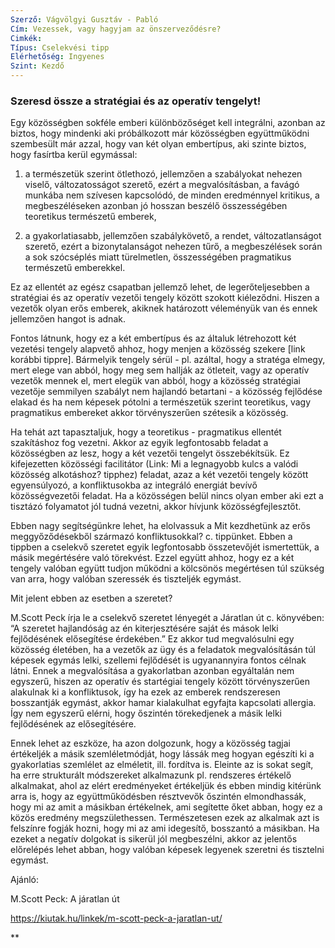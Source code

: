```yaml
---
Szerző: Vágvölgyi Gusztáv - Pabló
Cím: Vezessek, vagy hagyjam az önszerveződésre?
Cimkék: 
Típus: Cselekvési tipp
Elérhetőség: Ingyenes
Szint: Kezdő
---
```

### Szeresd össze a stratégiai és az operatív tengelyt!

Egy közösségben sokféle emberi különbözőséget kell integrálni, azonban az biztos, hogy mindenki aki próbálkozott már közösségben együttműködni szembesült már azzal, hogy van két olyan embertípus, aki szinte biztos, hogy fasírtba kerül egymással:

1.  a természetük szerint ötlethozó, jellemzően a szabályokat nehezen viselő, változatosságot szerető, ezért a megvalósításban, a favágó munkába nem szívesen kapcsolódó, de minden eredménnyel kritikus, a megbeszéléseken azonban jó hosszan beszélő összességében teoretikus természetű emberek,
    
2.  a gyakorlatiasabb, jellemzően szabálykövető, a rendet, változatlanságot szerető, ezért a bizonytalanságot nehezen tűrő, a megbeszélések során a sok szócséplés miatt türelmetlen, összességében pragmatikus természetű emberekkel.
    

Ez az ellentét az egész csapatban jellemző lehet, de legerőteljesebben a stratégiai és az operatív vezetői tengely között szokott kiéleződni. Hiszen a vezetők olyan erős emberek, akiknek határozott véleményük van és ennek jellemzően hangot is adnak. 

Fontos látnunk, hogy ez a két embertípus és az általuk létrehozott két vezetési tengely alapvető ahhoz, hogy menjen a közösség szekere [link korábbi tippre]. Bármelyik tengely sérül - pl. azáltal, hogy a stratéga elmegy, mert elege van abból, hogy meg sem hallják az ötleteit, vagy az operatív vezetők mennek el, mert elegük van abból, hogy a közösség stratégiai vezetője semmilyen szabályt nem hajlandó betartani - a közösség fejlődése elakad és ha nem képesek pótolni a természetük szerint teoretikus, vagy pragmatikus embereket akkor törvényszerűen szétesik a közösség.

Ha tehát azt tapasztaljuk, hogy a teoretikus - pragmatikus ellentét szakításhoz fog vezetni. Akkor az egyik legfontosabb feladat a közösségben az lesz, hogy a két vezetői tengelyt összebékítsük. Ez kifejezetten közösségi facilitátor (Link: Mi a legnagyobb kulcs a valódi közösség alkotáshoz? tipphez) feladat, azaz a két vezetői tengely között egyensúlyozó, a konfliktusokba az integráló energiát bevívő közösségvezetői feladat. Ha a közösségen belül nincs olyan ember aki ezt a tisztázó folyamatot jól tudná vezetni, akkor hívjunk közösségfejlesztőt.

Ebben nagy segítségünkre lehet, ha elolvassuk a Mit kezdhetünk az erős meggyőződésekből származó konfliktusokkal? c. tippünket. Ebben a tippben a cselekvő szeretet egyik legfontosabb összetevőjét ismertettük, a másik megértésére való törekvést. Ezzel együtt ahhoz, hogy ez a két tengely valóban együtt tudjon működni a kölcsönös megértésen túl szükség van arra, hogy valóban szeressék és tiszteljék egymást. 

Mit jelent ebben az esetben a szeretet? 

M.Scott Peck írja le a cselekvő szeretet lényegét a Járatlan út c. könyvében: “A szeretet hajlandóság az én kiterjesztésére saját és mások lelki fejlődésének elősegítése érdekében.” Ez akkor tud megvalósulni egy közösség életében, ha a vezetők az ügy és a feladatok megvalósításán túl képesek egymás lelki, szellemi fejlődését is ugyanannyira fontos célnak látni. Ennek a megvalósítása a gyakorlatban azonban egyáltalán nem egyszerű, hiszen az operatív és startégiai tengely között törvényszerűen alakulnak ki a konfliktusok, így ha ezek az emberek rendszeresen bosszantják egymást, akkor hamar kialakulhat egyfajta kapcsolati allergia. Így nem egyszerű elérni, hogy őszintén törekedjenek a másik lelki fejlődésének az elősegítésére. 

Ennek lehet az eszköze, ha azon dolgozunk, hogy a közösség tagjai értékeljék a másik szemléletmódját, hogy lássák meg hogyan egészíti ki a gyakorlatias szemlélet az elméletit, ill. fordítva is. Eleinte az is sokat segít, ha erre strukturált módszereket alkalmazunk pl. rendszeres értékelő alkalmakat, ahol az elért eredményeket értékeljük és ebben mindig kitérünk arra is, hogy az együttműködésben résztvevők őszintén elmondhassák, hogy mi az amit a másikban értékelnek, ami segítette őket abban, hogy ez a közös eredmény megszülethessen. Természetesen ezek az alkalmak azt is felszínre fogják hozni, hogy mi az ami idegesítő, bosszantó a másikban. Ha ezeket a negatív dolgokat is sikerül jól megbeszélni, akkor az jelentős előrelépés lehet abban, hogy valóban képesek legyenek szeretni és tisztelni egymást.

Ajánló:

M.Scott Peck: A járatlan út

https://kiutak.hu/linkek/m-scott-peck-a-jaratlan-ut/

**